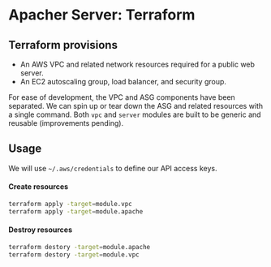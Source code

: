 # Apacher Server: Terraform

## Terraform provisions

* An AWS VPC and related network resources required for a public web server.
* An EC2 autoscaling group, load balancer, and security group.

For ease of development, the VPC and ASG components have been separated. We can spin up or tear down the ASG and related resources with a single command. Both `vpc` and `server` modules are built to be generic and reusable (improvements pending).

## Usage

We will use `~/.aws/credentials` to define our API access keys.

#### Create resources

```bash
terraform apply -target=module.vpc
terraform apply -target=module.apache
```

#### Destroy resources

```bash
terraform destory -target=module.apache
terraform destory -target=module.vpc
```
